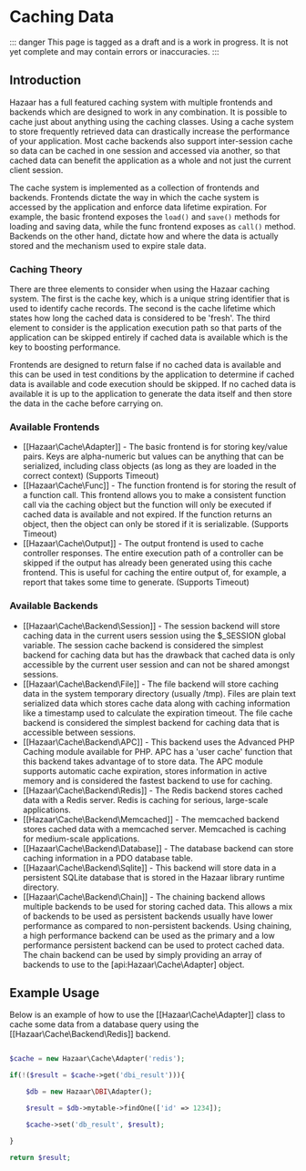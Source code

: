 ﻿# Caching Data

::: danger
This page is tagged as a draft and is a work in progress.  It is not yet complete and may contain errors or inaccuracies.
:::

## Introduction

Hazaar has a full featured caching system with multiple frontends and backends which are designed to work in any combination. It is possible to cache just about anything using the caching classes. Using a cache system to store frequently retrieved data can drastically increase the performance of your application. Most cache backends also support inter-session cache so data can be cached in one session and accessed via another, so that cached data can benefit the application as a whole and not just the current client session.

The cache system is implemented as a collection of frontends and backends. Frontends dictate the way in which the cache system is accessed by the application and enforce data lifetime expiration. For example, the basic frontend exposes the `load()` and `save()` methods for loading and saving data, while the func frontend exposes as `call()` method. Backends on the other hand, dictate how and where the data is actually stored and the mechanism used to expire stale data.

### Caching Theory

There are three elements to consider when using the Hazaar caching system. The first is the cache key, which is a unique string identifier that is used to identify cache records. The second is the cache lifetime which states how long the cached data is considered to be 'fresh'. The third element to consider is the application execution path so that parts of the application can be skipped entirely if cached data is available which is the key to boosting performance.

Frontends are designed to return false if no cached data is available and this can be used in test conditions by the application to determine if cached data is available and code execution should be skipped. If no cached data is available it is up to the application to generate the data itself and then store the data in the cache before carrying on.

### Available Frontends

* [[Hazaar\Cache\Adapter]] - The basic frontend is for storing key/value pairs. Keys are alpha-numeric but values can be anything that can be serialized, including class objects (as long as they are loaded in the correct context) (Supports Timeout)
* [[Hazaar\Cache\Func]] - The function frontend is for storing the result of a function call. This frontend allows you to make a consistent function call via the caching object but the function will only be executed if cached data is available and not expired. If the function returns an object, then the object can only be stored if it is serializable. (Supports Timeout)
* [[Hazaar\Cache\Output]] - The output frontend is used to cache controller responses. The entire execution path of a controller can be skipped if the output has already been generated using this cache frontend. This is useful for caching the entire output of, for example, a report that takes some time to generate. (Supports Timeout)

### Available Backends

* [[Hazaar\Cache\Backend\Session]] - The session backend will store caching data in the current users session using the $_SESSION global variable. The session cache backend is considered the simplest backend for caching data but has the drawback that cached data is only accessible by the current user session and can not be shared amongst sessions.
* [[Hazaar\Cache\Backend\File]] - The file backend will store caching data in the system temporary directory (usually /tmp). Files are plain text serialized data which stores cache data along with caching information like a timestamp used to calculate the expiration timeout. The file cache backend is considered the simplest backend for caching data that is accessible between sessions.
* [[Hazaar\Cache\Backend\APC]] - This backend uses the Advanced PHP Caching module available for PHP. APC has a 'user cache' function that this backend takes advantage of to store data. The APC module supports automatic cache expiration, stores information in active memory and is considered the fastest backend to use for caching.
* [[Hazaar\Cache\Backend\Redis]] - The Redis backend stores cached data with a Redis server. Redis is caching for serious, large-scale applications.
* [[Hazaar\Cache\Backend\Memcached]] - The memcached backend stores cached data with a memcached server. Memcached is caching for medium-scale applications.
* [[Hazaar\Cache\Backend\Database]] - The database backend can store caching information in a PDO database table.
* [[Hazaar\Cache\Backend\Sqlite]] - This backend will store data in a persistent SQLite database that is stored in the Hazaar library runtime directory.
* [[Hazaar\Cache\Backend\Chain]] - The chaining backend allows multiple backends to be used for storing cached data. This allows a mix of backends to be used as persistent backends usually have lower performance as compared to non-persistent backends. Using chaining, a high performance backend can be used as the primary and a low performance persistent backend can be used to protect cached data. The chain backend can be used by simply providing an array of backends to use to the [api:Hazaar\Cache\Adapter] object.

## Example Usage

Below is an example of how to use the [[Hazaar\Cache\Adapter]] class to cache some data from a database query using the [[Hazaar\Cache\Backend\Redis]] backend.

```php

$cache = new Hazaar\Cache\Adapter('redis');

if(!($result = $cache->get('dbi_result'))){

    $db = new Hazaar\DBI\Adapter();

    $result = $db->mytable->findOne(['id' => 1234]);

    $cache->set('db_result', $result);

}

return $result;
```